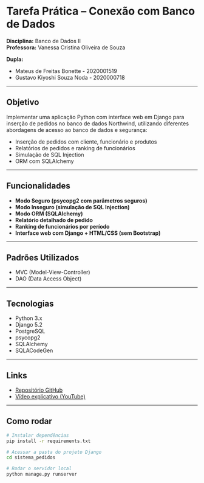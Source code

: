 # Tarefa Prática – Conexão com Banco de Dados

**Disciplina:** Banco de Dados II  
**Professora:** Vanessa Cristina Oliveira de Souza  

**Dupla:**  
- Mateus de Freitas Bonette - 2020001519  
- Gustavo Kiyoshi Souza Noda - 2020000718  

---

## Objetivo

Implementar uma aplicação Python com interface web em Django para inserção de pedidos no banco de dados Northwind, utilizando diferentes abordagens de acesso ao banco de dados e segurança:

- Inserção de pedidos com cliente, funcionário e produtos
- Relatórios de pedidos e ranking de funcionários
- Simulação de SQL Injection
- ORM com SQLAlchemy

---

## Funcionalidades

- **Modo Seguro (psycopg2 com parâmetros seguros)**
- **Modo Inseguro (simulação de SQL Injection)**
- **Modo ORM (SQLAlchemy)**
- **Relatório detalhado de pedido**
- **Ranking de funcionários por período**
- **Interface web com Django + HTML/CSS (sem Bootstrap)**


---

## Padrões Utilizados

- MVC (Model-View-Controller)
- DAO (Data Access Object)

---

## Tecnologias

- Python 3.x
- Django 5.2
- PostgreSQL
- psycopg2
- SQLAlchemy
- SQLACodeGen

---

## Links

- [Repositório GitHub](https://github.com/mateus-bonette00/tarefa-conexao-bd)
- [Vídeo explicativo (YouTube)]()

---

## Como rodar

```bash
# Instalar dependências
pip install -r requirements.txt

# Acessar a pasta do projeto Django
cd sistema_pedidos

# Rodar o servidor local
python manage.py runserver
